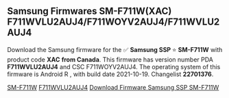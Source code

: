 <h2>Samsung Firmwares SM-F711W(XAC) F711WVLU2AUJ4/F711WOYV2AUJ4/F711WVLU2AUJ4</h2>
Download the Samsung firmware for the ✅ <strong>Samsung SSP </strong> ⭐ <strong>SM-F711W</strong> with product code <strong>XAC</strong> <strong> from Canada</strong>. This firmware has version number PDA <strong>F711WVLU2AUJ4</strong> and CSC F711WOYV2AUJ4. The operating system of this firmware is Android R , with build date 2021-10-19. Changelist <strong>22701376</strong>.


[SM-F711W](https://samfirm.shop/samsung/model/SM-F711W)
[F711WVLU2AUJ4](https://samfirm.shop/samsung/pda/F711WVLU2AUJ4)
[Download Firmware Samsung SSP SM-F711W](https://samfirm.shop/samsung/firmware/466004)
